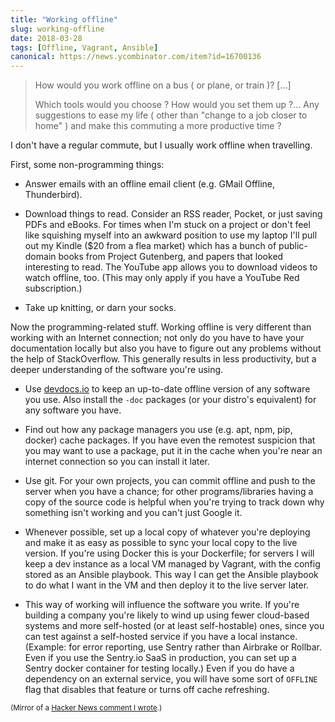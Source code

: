 ```yaml
---
title: "Working offline"
slug: working-offline
date: 2018-03-28
tags: [Offline, Vagrant, Ansible]
canonical: https://news.ycombinator.com/item?id=16700136
---
```

> How would you work offline on a bus ( or plane, or train )? [...]
>
> Which tools would you choose ? How would you set them up ?... Any suggestions to ease my life ( other than "change to a job closer to home" ) and make this commuting a more productive time ?
<!--more-->
I don't have a regular commute, but I usually work offline when travelling.

First, some non-programming things:

* Answer emails with an offline email client (e.g. GMail Offline, Thunderbird).

* Download things to read. Consider an RSS reader, Pocket, or just saving PDFs and eBooks. For times when I'm stuck on a project or don't feel like squishing myself into an awkward position to use my laptop I'll pull out my Kindle ($20 from a flea market) which has a bunch of public-domain books from Project Gutenberg, and papers that looked interesting to read. The YouTube app allows you to download videos to watch offline, too. (This may only apply if you have a YouTube Red subscription.)

* Take up knitting, or darn your socks.

Now the programming-related stuff. Working offline is very different than working with an Internet connection; not only do you have to have your documentation locally but also you have to figure out any problems without the help of StackOverflow. This generally results in less productivity, but a deeper understanding of the software you're using.

* Use [devdocs.io](https://devdocs.io) to keep an up-to-date offline version of any software you use. Also install the `-doc` packages (or your distro's equivalent) for any software you have.

* Find out how any package managers you use (e.g. apt, npm, pip, docker) cache packages. If you have even the remotest suspicion that you may want to use a package, put it in the cache when you're near an internet connection so you can install it later.

* Use git. For your own projects, you can commit offline and push to the server when you have a chance; for other programs/libraries having a copy of the source code is helpful when you're trying to track down why something isn't working and you can't just Google it.

* Whenever possible, set up a local copy of whatever you're deploying and make it as easy as possible to sync your local copy to the live version. If you're using Docker this is your Dockerfile; for servers I will keep a dev instance as a local VM managed by Vagrant, with the config stored as an Ansible playbook. This way I can get the Ansible playbook to do what I want in the VM and then deploy it to the live server later.

* This way of working will influence the software you write. If you're building a company you're likely to wind up using fewer cloud-based systems and more self-hosted (or at least self-hostable) ones, since you can test against a self-hosted service if you have a local instance. (Example: for error reporting, use Sentry rather than Airbrake or Rollbar. Even if you use the Sentry.io SaaS in production, you can set up a Sentry docker container for testing locally.) Even if you do have a dependency on an external service, you will have some sort of `OFFLINE` flag that disables that feature or turns off cache refreshing. 

<small>(Mirror of a [Hacker News comment I wrote](https://news.ycombinator.com/item?id=16699525).)</small>
